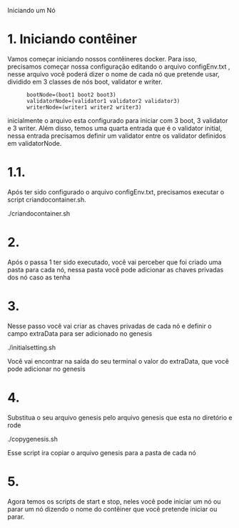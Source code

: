 Iniciando um Nó 


# 1.	Iniciando contêiner
Vamos começar iniciando nossos contêineres docker. Para isso, precisamos começar nossa configuração editando o arquivo configEnv.txt , nesse arquivo você poderá dizer o nome de cada nó que pretende usar, dividido em 3 classes de nós boot, validator e  writer. 

          bootNode=(boot1 boot2 boot3) 
          validatorNode=(validator1 validator2 validator3) 
          writerNode=(writer1 writer2 writer3)

inicialmente o arquivo esta configurado para iniciar com 3 boot, 3 validator e 3 writer. Além disso, temos uma quarta entrada que é o validator initial, nessa entrada precisamos definir um validator entre os validator definidos em validatorNode.

# 1.1.	
Após ter sido configurado o arquivo configEnv.txt, precisamos executar o script criandocontainer.sh. 

./criandocontainer.sh 

# 2.	
Após o passa 1 ter sido executado, você vai perceber que foi criado uma pasta para cada nó, nessa pasta você pode adicionar as chaves privadas dos nó caso as tenha
# 3.	
Nesse passo você vai criar as chaves privadas de cada nó e definir o campo extraData para ser adicionado no genesis

./initialsetting.sh
	
Você vai encontrar na saída do seu terminal o valor do extraData, que você pode adicionar no genesis

# 4.	
Substitua o seu arquivo genesis pelo arquivo genesis que esta no diretório e rode 

./copygenesis.sh 

Esse script ira copiar o arquivo genesis para a pasta de cada nó 

# 5.	
Agora temos os scripts de start e stop, neles você pode iniciar um nó ou parar um nó dizendo o nome do contêiner que você pretende iniciar ou parar.
